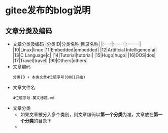 # gitee发布的blog说明

## 文章分类及编码
  * 文章分类及编码
    |分类ID|分类名称|目录名称|
    |:---:|:-----|:------|
    |10|Linux|linux
    |11|Embedded|embedded|
    |12|Artificial Intelligence|ai|
    |13|C Language|c|
    |14|Tutorial|tutorial|
    |15|Hugo|hugo|
    |16|DOS|dos|
    |17|Travel|travel|
    |99|Others|others|
  * 文章编码
    ```
    分类ID + 本类文章4位顺序号(0001开始)
    ```
  * 文章文件名
    ```
    4位顺序号-英文标题.md
    ```
  * 文章分类
    - 如果文章被分入多个类别，则文章编码以**第一个分类**为准，文章放在**第一个分类**的目录下
    - 

